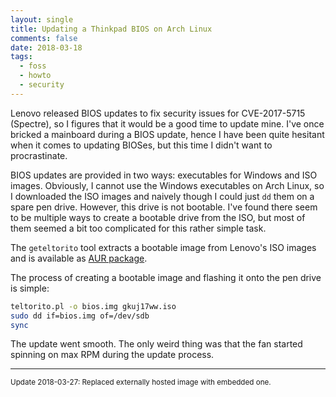 ```yaml
---
layout: single
title: Updating a Thinkpad BIOS on Arch Linux
comments: false
date: 2018-03-18
tags:
  - foss
  - howto
  - security
---
```


Lenovo released BIOS updates to fix security issues for CVE-2017-5715 (Spectre),
so I figures that it would be a good time to update mine. I've once bricked a
mainboard during a BIOS update, hence I have been quite hesitant when it comes
to updating BIOSes, but this time I didn't want to procrastinate.


BIOS updates are provided in two ways: executables for Windows and ISO images.
Obviously, I cannot use the Windows executables on Arch Linux, so I downloaded
the ISO images and naively though I could just `dd` them on a spare pen drive.
However, this drive is not bootable. I've found there seem to be multiple ways
to create a bootable drive from the ISO, but most of them seemed a bit too
complicated for this rather simple task.


The `geteltorito` tool extracts a bootable image from Lenovo's ISO images and
is available as [AUR package](https://aur.archlinux.org/packages/geteltorito/).


The process of creating a bootable image and flashing it onto the pen drive is
simple:

```bash
teltorito.pl -o bios.img gkuj17ww.iso
sudo dd if=bios.img of=/dev/sdb
sync
```


The update went smooth. The only weird thing was that the fan started spinning
on max RPM during the update process.

---

<small>
Update 2018-03-27: Replaced externally hosted image with embedded one.
</small>